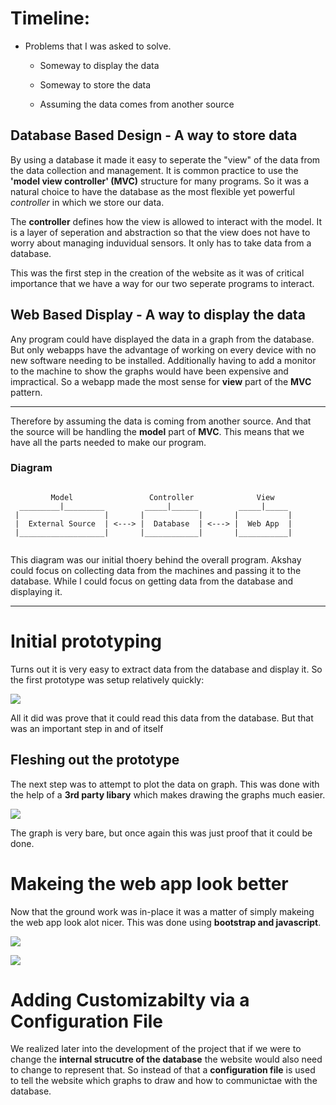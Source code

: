 # Timeline:

* Problems that I was asked to solve.

    * Someway to display the data
    
    * Someway to store the data
    
    * Assuming the data comes from another source
    
## Database Based Design - A way to store data

By using a database it made it easy to seperate the "view" of the data from
the data collection and management. It is common practice to use the 
**'model view controller' (MVC)** structure for many programs. So
it was a natural choice to have the database as the most flexible yet powerful
*controller* in which we store our data.

The **controller** defines how the view is allowed to interact with the model.
It is a layer of seperation and abstraction so that the view does not
have to worry about managing induvidual sensors. It only has to take
data from a database.

This was the first step in the creation of the website as it was of critical
importance that we have a way for our two seperate programs to interact.

## Web Based Display - A way to display the data

Any program could have displayed the data in a graph from the database. But
only webapps have the advantage of working on every device with no
new software needing to be installed. Additionally having to add a
monitor to the machine to show the graphs would have been expensive and
impractical. So a webapp made the most sense for **view** part
of the **MVC** pattern.

---

Therefore by assuming the data is coming from another source. And that the
source will be handling the **model** part of **MVC**. This means 
that we have all the parts needed to make our program.

### Diagram

``` 

         Model                 Controller              View
  _________|_________         _____|______         _____|_____
 |                   |       |            |       |           |
 |  External Source  | <---> |  Database  | <---> |  Web App  |
 |___________________|       |____________|       |___________|
  
```

This diagram was our initial thoery behind the overall program. Akshay could focus
on collecting data from the machines and passing it to the database. While
I could focus on getting data from the database and displaying it.

---

# Initial prototyping

Turns out it is very easy to extract data from the database and display it. So
the first prototype was setup relatively quickly:

![](https://github.com/Lexer747/Unipart/blob/Alex/Website/images/v1.png)

All it did was prove that it could read this data from the database. But 
that was an important step in and of itself

## Fleshing out the prototype

The next step was to attempt to plot the data on graph. This was
done with the help of a **3rd party libary** which makes drawing the graphs
much easier.

![](https://github.com/Lexer747/Unipart/blob/Alex/Website/images/v2.png) 

The graph is very bare, but once again this was just proof that it could
be done.

# Makeing the web app look better

Now that the ground work was in-place it was a matter of simply
makeing the web app look alot nicer. This was done using **bootstrap
and javascript**.

![](https://github.com/Lexer747/Unipart/blob/Alex/Website/images/v3_1.png) 

![](https://github.com/Lexer747/Unipart/blob/Alex/Website/images/v3_2.png) 

# Adding Customizabilty via a Configuration File

We realized later into the development of the project that if we were to
change the **internal strucutre of the database** the website would also
need to change to represent that. So instead of that a **configuration
file** is used to tell the website which graphs to draw and how to
communictae with the database.
